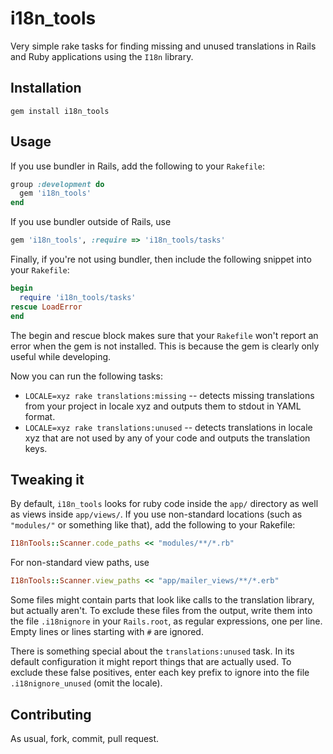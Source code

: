 # i18n_tools

Very simple rake tasks for finding missing and unused translations in Rails and Ruby applications using the
`I18n` library.

## Installation

```
gem install i18n_tools
```

## Usage

If you use bundler in Rails, add the following to your `Rakefile`:

```ruby
group :development do
  gem 'i18n_tools'
end
```

If you use bundler outside of Rails, use

```ruby
gem 'i18n_tools', :require => 'i18n_tools/tasks'
```

Finally, if you're not using bundler, then include the following snippet into your `Rakefile`:

```ruby
begin
  require 'i18n_tools/tasks'
rescue LoadError
end
```

The begin and rescue block makes sure that your `Rakefile` won't report an error when the gem is not installed. This is because the gem is clearly only useful while developing.

Now you can run the following tasks:

* `LOCALE=xyz rake translations:missing` -- detects missing translations from your project in locale xyz
  and outputs them to stdout in YAML format.
* `LOCALE=xyz rake translations:unused` -- detects translations in locale xyz that are not used by any of
  your code and outputs the translation keys.

## Tweaking it

By default, `i18n_tools` looks for ruby code inside the `app/` directory as well as views inside `app/views/`.
If you use non-standard locations (such as `"modules/"` or something like that), add the following to your
Rakefile:

```ruby
I18nTools::Scanner.code_paths << "modules/**/*.rb"
```

For non-standard view paths, use

```ruby
I18nTools::Scanner.view_paths << "app/mailer_views/**/*.erb"
```

Some files might contain parts that look like calls to the translation library, but actually aren't. To
exclude these files from the output, write them into the file `.i18nignore` in your `Rails.root`, as regular
expressions, one per line. Empty lines or lines starting with `#` are ignored.

There is something special about the `translations:unused` task. In its default configuration it might
report things that are actually used. To exclude these false positives, enter each key prefix to ignore
into the file `.i18nignore_unused` (omit the locale).

## Contributing

As usual, fork, commit, pull request.
